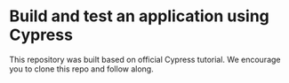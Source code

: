 # Build and test an application using Cypress

This repository was built based on official Cypress tutorial. We encourage you to clone this repo and follow along.
